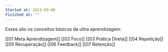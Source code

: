 ```yaml
---
Started at: 2023-09-06
Finished at: ""
---
```

Esses são os conceitos básicos da ultra aprendizagem:

[[01 Meta Aprendizagem]]
[[02 Foco]]
[[03 Prática Direta]]
[[04 Repetição]]
[[05 Recuperação]]
[[06 Feedback]]
[[07 Retenção]]
